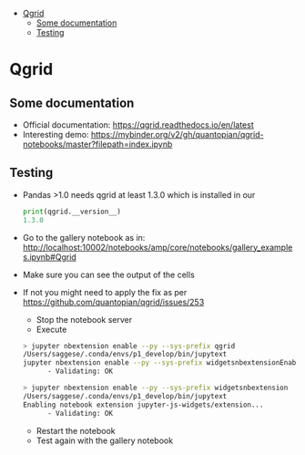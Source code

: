 <!--ts-->
   * [Qgrid](#qgrid)
      * [Some documentation](#some-documentation)
      * [Testing](#testing)



<!--te-->
# Qgrid

## Some documentation

- Official documentation: <https://qgrid.readthedocs.io/en/latest>
- Interesting demo:
  <https://mybinder.org/v2/gh/quantopian/qgrid-notebooks/master?filepath=index.ipynb>

## Testing

- Pandas >1.0 needs qgrid at least 1.3.0 which is installed in our

  ```python
  print(qgrid.__version__)
  1.3.0
  ```

- Go to the gallery notebook as in:
  <http://localhost:10002/notebooks/amp/core/notebooks/gallery_examples.ipynb#Qgrid>

- Make sure you can see the output of the cells

- If not you might need to apply the fix as per
  <https://github.com/quantopian/qgrid/issues/253>
  - Stop the notebook server
  - Execute

  ```bash
  > jupyter nbextension enable --py --sys-prefix qgrid
  /Users/saggese/.conda/envs/p1_develop/bin/jupytext
  jupyter nbextension enable --py --sys-prefix widgetsnbextensionEnabling notebook extension qgrid/extension...
        - Validating: OK

  > jupyter nbextension enable --py --sys-prefix widgetsnbextension
  /Users/saggese/.conda/envs/p1_develop/bin/jupytext
  Enabling notebook extension jupyter-js-widgets/extension...
        - Validating: OK
  ```
  - Restart the notebook
  - Test again with the gallery notebook
